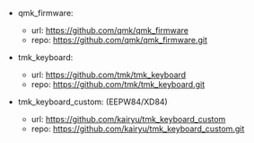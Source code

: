 * qmk_firmware:
   - url: https://github.com/qmk/qmk_firmware
   - repo: https://github.com/qmk/qmk_firmware.git

* tmk_keyboard:
   - url: https://github.com/tmk/tmk_keyboard
   - repo: https://github.com/tmk/tmk_keyboard.git

* tmk_keyboard_custom: (EEPW84/XD84)
   - url: https://github.com/kairyu/tmk_keyboard_custom
   - repo: https://github.com/kairyu/tmk_keyboard_custom.git
